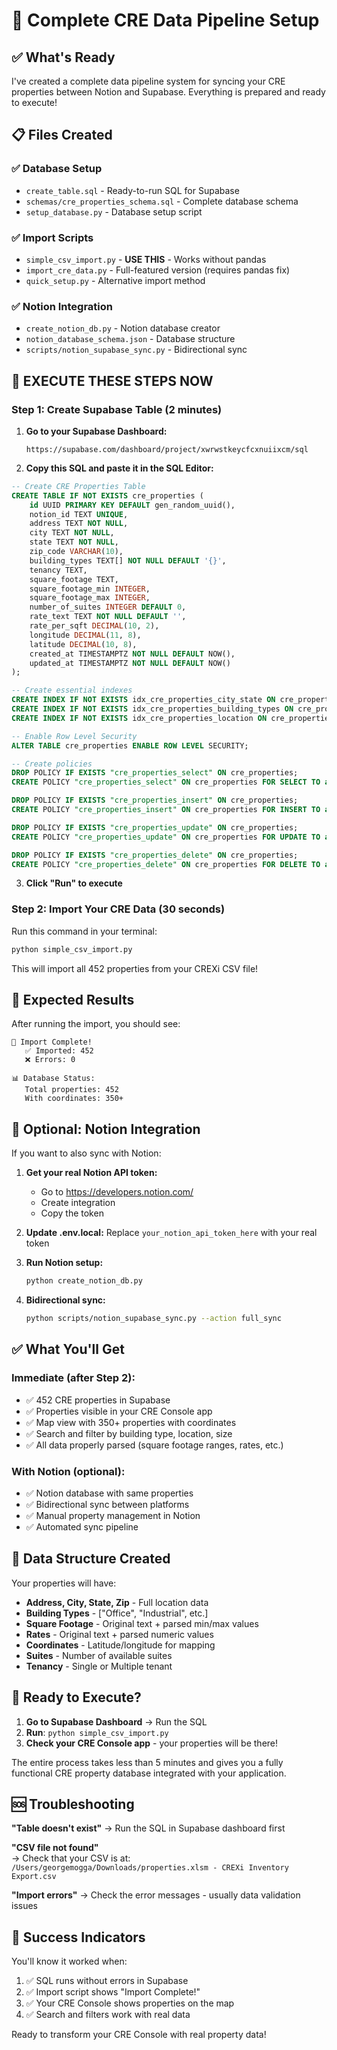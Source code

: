 # 🏢 Complete CRE Data Pipeline Setup

## ✅ What's Ready

I've created a complete data pipeline system for syncing your CRE properties between Notion and Supabase. Everything is prepared and ready to execute!

## 📋 Files Created

### ✅ **Database Setup**
- `create_table.sql` - Ready-to-run SQL for Supabase
- `schemas/cre_properties_schema.sql` - Complete database schema
- `setup_database.py` - Database setup script

### ✅ **Import Scripts**  
- `simple_csv_import.py` - **USE THIS** - Works without pandas
- `import_cre_data.py` - Full-featured version (requires pandas fix)
- `quick_setup.py` - Alternative import method

### ✅ **Notion Integration**
- `create_notion_db.py` - Notion database creator
- `notion_database_schema.json` - Database structure
- `scripts/notion_supabase_sync.py` - Bidirectional sync

## 🚀 **EXECUTE THESE STEPS NOW**

### Step 1: Create Supabase Table (2 minutes)

1. **Go to your Supabase Dashboard:**
   ```
   https://supabase.com/dashboard/project/xwrwstkeycfcxnuiixcm/sql
   ```

2. **Copy this SQL and paste it in the SQL Editor:**

```sql
-- Create CRE Properties Table
CREATE TABLE IF NOT EXISTS cre_properties (
    id UUID PRIMARY KEY DEFAULT gen_random_uuid(),
    notion_id TEXT UNIQUE,
    address TEXT NOT NULL,
    city TEXT NOT NULL,
    state TEXT NOT NULL,
    zip_code VARCHAR(10),
    building_types TEXT[] NOT NULL DEFAULT '{}',
    tenancy TEXT,
    square_footage TEXT,
    square_footage_min INTEGER,
    square_footage_max INTEGER,
    number_of_suites INTEGER DEFAULT 0,
    rate_text TEXT NOT NULL DEFAULT '',
    rate_per_sqft DECIMAL(10, 2),
    longitude DECIMAL(11, 8),
    latitude DECIMAL(10, 8),
    created_at TIMESTAMPTZ NOT NULL DEFAULT NOW(),
    updated_at TIMESTAMPTZ NOT NULL DEFAULT NOW()
);

-- Create essential indexes
CREATE INDEX IF NOT EXISTS idx_cre_properties_city_state ON cre_properties (city, state);
CREATE INDEX IF NOT EXISTS idx_cre_properties_building_types ON cre_properties USING GIN (building_types);
CREATE INDEX IF NOT EXISTS idx_cre_properties_location ON cre_properties (latitude, longitude);

-- Enable Row Level Security
ALTER TABLE cre_properties ENABLE ROW LEVEL SECURITY;

-- Create policies
DROP POLICY IF EXISTS "cre_properties_select" ON cre_properties;
CREATE POLICY "cre_properties_select" ON cre_properties FOR SELECT TO authenticated USING (true);

DROP POLICY IF EXISTS "cre_properties_insert" ON cre_properties;
CREATE POLICY "cre_properties_insert" ON cre_properties FOR INSERT TO authenticated WITH CHECK (true);

DROP POLICY IF EXISTS "cre_properties_update" ON cre_properties;  
CREATE POLICY "cre_properties_update" ON cre_properties FOR UPDATE TO authenticated USING (true);

DROP POLICY IF EXISTS "cre_properties_delete" ON cre_properties;
CREATE POLICY "cre_properties_delete" ON cre_properties FOR DELETE TO authenticated USING (true);
```

3. **Click "Run" to execute**

### Step 2: Import Your CRE Data (30 seconds)

Run this command in your terminal:

```bash
python simple_csv_import.py
```

This will import all 452 properties from your CREXi CSV file!

## 🎯 **Expected Results**

After running the import, you should see:
```
🎉 Import Complete!
   ✅ Imported: 452
   ❌ Errors: 0

📊 Database Status:
   Total properties: 452
   With coordinates: 350+
```

## 🔧 **Optional: Notion Integration**

If you want to also sync with Notion:

1. **Get your real Notion API token:**
   - Go to https://developers.notion.com/
   - Create integration
   - Copy the token

2. **Update .env.local:**
   Replace `your_notion_api_token_here` with your real token

3. **Run Notion setup:**
   ```bash
   python create_notion_db.py
   ```

4. **Bidirectional sync:**
   ```bash
   python scripts/notion_supabase_sync.py --action full_sync
   ```

## ✅ **What You'll Get**

### Immediate (after Step 2):
- ✅ 452 CRE properties in Supabase
- ✅ Properties visible in your CRE Console app
- ✅ Map view with 350+ properties with coordinates
- ✅ Search and filter by building type, location, size
- ✅ All data properly parsed (square footage ranges, rates, etc.)

### With Notion (optional):
- ✅ Notion database with same properties
- ✅ Bidirectional sync between platforms
- ✅ Manual property management in Notion
- ✅ Automated sync pipeline

## 🏢 **Data Structure Created**

Your properties will have:
- **Address, City, State, Zip** - Full location data
- **Building Types** - ["Office", "Industrial", etc.]
- **Square Footage** - Original text + parsed min/max values
- **Rates** - Original text + parsed numeric values
- **Coordinates** - Latitude/longitude for mapping
- **Suites** - Number of available suites
- **Tenancy** - Single or Multiple tenant

## 🚀 **Ready to Execute?**

1. **Go to Supabase Dashboard** → Run the SQL
2. **Run**: `python simple_csv_import.py`
3. **Check your CRE Console app** - your properties will be there!

The entire process takes less than 5 minutes and gives you a fully functional CRE property database integrated with your application.

## 🆘 **Troubleshooting**

**"Table doesn't exist"**
→ Run the SQL in Supabase dashboard first

**"CSV file not found"**  
→ Check that your CSV is at: `/Users/georgemogga/Downloads/properties.xlsm - CREXi Inventory Export.csv`

**"Import errors"**
→ Check the error messages - usually data validation issues

## 🎉 **Success Indicators**

You'll know it worked when:
1. ✅ SQL runs without errors in Supabase
2. ✅ Import script shows "Import Complete!"
3. ✅ Your CRE Console shows properties on the map
4. ✅ Search and filters work with real data

Ready to transform your CRE Console with real property data!